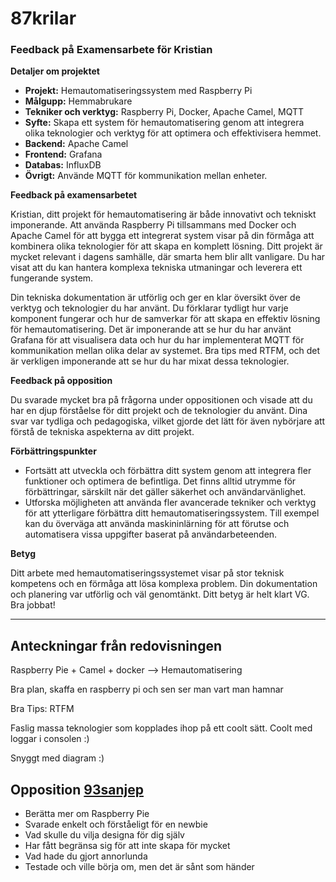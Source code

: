 # 87krilar
### Feedback på Examensarbete för Kristian

**Detaljer om projektet**

- **Projekt:** Hemautomatiseringssystem med Raspberry Pi
- **Målgupp:** Hemmabrukare
- **Tekniker och verktyg:** Raspberry Pi, Docker, Apache Camel, MQTT
- **Syfte:** Skapa ett system för hemautomatisering genom att integrera olika teknologier och verktyg för att optimera och effektivisera hemmet.
- **Backend:** Apache Camel 
- **Frontend:** Grafana 
- **Databas:** InfluxDB 
- **Övrigt:** Använde MQTT för kommunikation mellan enheter. 

**Feedback på examensarbetet**

Kristian, ditt projekt för hemautomatisering är både innovativt och tekniskt imponerande. Att använda Raspberry Pi tillsammans med Docker och Apache Camel för att bygga ett integrerat system visar på din förmåga att kombinera olika teknologier för att skapa en komplett lösning. Ditt projekt är mycket relevant i dagens samhälle, där smarta hem blir allt vanligare. Du har visat att du kan hantera komplexa tekniska utmaningar och leverera ett fungerande system.

Din tekniska dokumentation är utförlig och ger en klar översikt över de verktyg och teknologier du har använt. Du förklarar tydligt hur varje komponent fungerar och hur de samverkar för att skapa en effektiv lösning för hemautomatisering. Det är imponerande att se hur du har använt Grafana för att visualisera data och hur du har implementerat MQTT för kommunikation mellan olika delar av systemet. Bra tips med RTFM, och det är verkligen imponerande att se hur du har mixat dessa teknologier.

**Feedback på opposition**

Du svarade mycket bra på frågorna under oppositionen och visade att du har en djup förståelse för ditt projekt och de teknologier du använt. Dina svar var tydliga och pedagogiska, vilket gjorde det lätt för även nybörjare att förstå de tekniska aspekterna av ditt projekt.

**Förbättringspunkter**

- Fortsätt att utveckla och förbättra ditt system genom att integrera fler funktioner och optimera de befintliga. Det finns alltid utrymme för förbättringar, särskilt när det gäller säkerhet och användarvänlighet.
- Utforska möjligheten att använda fler avancerade tekniker och verktyg för att ytterligare förbättra ditt hemautomatiseringssystem. Till exempel kan du överväga att använda maskininlärning för att förutse och automatisera vissa uppgifter baserat på användarbeteenden.

**Betyg**

Ditt arbete med hemautomatiseringssystemet visar på stor teknisk kompetens och en förmåga att lösa komplexa problem. Din dokumentation och planering var utförlig och väl genomtänkt. Ditt betyg är helt klart VG. Bra jobbat!

---

## Anteckningar från redovisningen

Raspberry Pie + Camel + docker --> Hemautomatisering

Bra plan, skaffa en raspberry pi och sen ser man vart man hamnar


Bra Tips: RTFM

Faslig massa teknologier som kopplades ihop på ett coolt sätt.
Coolt med loggar i consolen :)

Snyggt med diagram :)

## Opposition  [93sanjep](93sanjep.md)

- Berätta mer om Raspberry Pie
- Svarade enkelt och förståeligt för en newbie
- Vad skulle du vilja designa för dig själv
- Har fått begränsa sig för att inte skapa för mycket
- Vad hade du gjort annorlunda
- Testade och ville börja om, men det är sånt som händer

